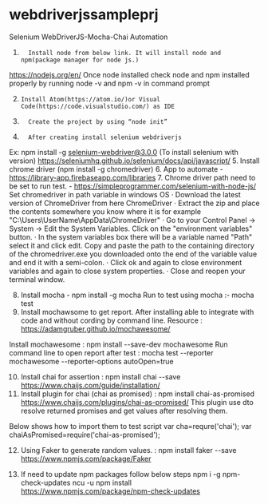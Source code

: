 # webdriverjssampleprj

Selenium WebDriverJS-Mocha-Chai Automation 
 
1.       Install node from below link. It will install node and npm(package manager for node js.)
https://nodejs.org/en/
Once node installed check node and npm installed properly by running node -v and npm -v in command prompt

2.	   Install Atom(https://atom.io/)or Visual Code(https://code.visualstudio.com/) as IDE
3.       Create the project by using “node init”
4.       After creating install selenium webdriverjs
Ex: npm install -g selenium-webdriver@3.0.0 (To install selenium with version)
https://seleniumhq.github.io/selenium/docs/api/javascript/
5.       Install chrome driver (npm install -g chromedriver)
6.       App to automate - https://library-app.firebaseapp.com/libraries
7.       Chrome driver path need to be set to run test. - https://simpleprogrammer.com/selenium-with-node-js/
				Set chromedriver in path variable in windows OS
        · Download the latest version of ChromeDriver from here ChromeDriver
        · Extract the zip and place the contents somewhere you know where it is for example "C:\Users\UserName\AppData\ChromeDriver"
        · Go to your Control Panel -> System -> Edit the System Variables. Click on the "environment variables" button.
        · In the system variables box there will be a variable named "Path" select it and click edit. Copy and paste the path to the containing directory of the chromedriver.exe you downloaded onto the end of the variable value and end it with a semi-colon.
        · Click ok and again to close environment variables and again to close system properties.
        · Close and reopen your terminal window.
 
8. Install mocha - npm install -g mocha
  Run to test using mocha :-  mocha test
9. Install mochawsome to get report. After installing able to integrate with code and without cording by command line.
  Resource : https://adamgruber.github.io/mochawesome/

  Install mochawesome : npm install --save-dev mochawesome
  Run command line to open report after test : mocha test --reporter mochawesome --reporter-options autoOpen=true

10. Install chai for assertion :  npm install chai --save
  https://www.chaijs.com/guide/installation/
11. Install plugin for chai (chai as promised) : npm install chai-as-promised
  https://www.chaijs.com/plugins/chai-as-promised/
  This plugin use dto resolve returned promises and get values after resolving them.

  Below shows how to import them to test script
  var cha=requre('chai');
  var chaiAsPromised=require('chai-as-promised');

12. Using Faker to generate random values. : npm install faker --save
https://www.npmjs.com/package/Faker

13. If need to update npm packages follow below steps
	npm i -g 
  npm-check-updates ncu -u 
  npm install
  https://www.npmjs.com/package/npm-check-updates
